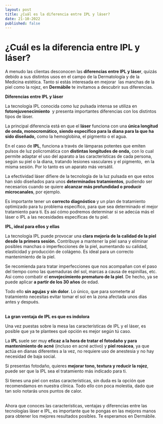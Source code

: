 ```yaml
---
layout: post
title: ¿Cuál es la diferencia entre IPL y láser?
date: 21-10-2022
published: false
---
```

# ¿Cuál es la diferencia entre IPL y láser?

A menudo las clientas desconocen las **diferencias entre IPL y láser**, quizás debido a sus distintos usos en el campo de la Dermatología y de la Medicina estética. Tanto si estás interesada en mejorar  las manchas de la piel como la rojez, en **Dermábile** te invitamos a descubrir sus diferencias.

**Diferencias entre IPL y láser**

La tecnología IPL conocida como luz pulsada intensa se utiliza en **fotorejuvenecimiento**  y presenta importantes diferencias con los distintos tipos de láser.

La principal diferencia está en que el **láser** funciona con una **única longitud de onda, monocromático, siendo específico para la diana para la que ha sido diseñado,** como la hemoglobina, el pigmento o el agua. 

En el caso de **IPL**, funciona a través de lámparas potentes que emiten pulsos de luz policromática con **distintas longitudes de onda,** con lo cual permite adaptar el uso del aparato a las características de cada persona, según su piel o la diana, tratando lesiones vasculares y el pigmento,  en la misma sesión. Por lo tanto es un aparato más versátil. 

La efectividad láser difiere de la tecnología de la luz pulsada en que estos han sido diseñados para unos **determinados tratamientos**, pudiendo ser necesarios cuando se quiere **alcanzar más profundidad o producir microcanales**, por ejemplo. 

Es importante tener un **correcto diagnóstico** y un plan de tratamiento optimizado para tu problema específico, para que sea determinado el mejor tratamiento para ti. Es así cómo podremos determinar si se adecúa más el láser o IPL a las necesidades específicas de tu piel.

**IPL, ideal para ellos y ellas**

La tecnología IPL puede provocar una **clara mejoría de la calidad de la piel desde la primera sesión.** Contribuye a mantener la piel sana y eliminar posibles manchas o imperfecciones de la piel, aumentando su calidad, elasticidad y producción de colágeno. Es ideal para un correcto mantenimiento de la piel.

Se recomienda para tratar imperfecciones que nos acompañan con el paso del tiempo como las quemaduras del sol, marcas a causa de espinillas, etc. Así como combatir el **envejecimiento prematuro de la piel**. De hecho, ya se puede aplicar **a partir de los 30 años** de edad.

Todo ello **sin agujas y sin dolor**. Lo único, que para someterte al tratamiento necesitas evitar tomar el sol en la zona afectada unos días antes y después.

\
**La gran ventaja de IPL es que es indolora**

Una vez puestas sobre la mesa las características de IPL y el láser, es posible que ya te plantees qué opción es mejor según tú caso. 

La **IPL** suele ser muy **eficaz a la hora de tratar el fotodaño y para mantenimiento de acné** (incluso en acné activo) y **piel rosácea**, ya que actúa en dianas diferentes a la vez, no requiere uso de anestesia y no hay necesidad de baja social.  

Si presentas fotodaño, quieres **mejorar tono, textura y reducir la rojez**, puede ser que la IPL sea el tratamiento más indicado para ti. 

Si tienes una piel con estas características, sin duda es la opción que recomendamos en nuestra clínica. Todo ello con poca molestia, dado que tan solo notarás unos puntos de calor.

\
Ahora que conoces las características, ventajas y diferencias entre las tecnologías láser e IPL, es importante que te pongas en las mejores manos para obtener los mejores resultados posibles. Te esperamos en Dermábile.